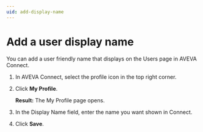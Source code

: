 ```yaml
---
uid: add-display-name
---
```


# Add a user display name

You can add a user friendly name that displays on the Users page in AVEVA Connect.

1. In AVEVA Connect, select the profile icon in the top right corner.
 
1. Click **My Profile**.

   **Result:** The My Profile page opens.
 
1. In the Display Name field, enter the name you want shown in Connect.

1. Click **Save**.  
 